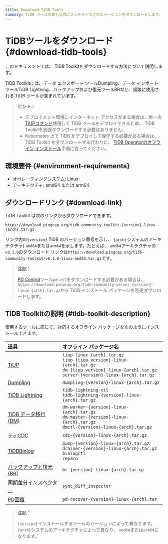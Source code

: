 ```yaml
---
title: Download TiDB Tools
summary: TiDB ツールの最も公式にメンテナンスされたバージョンをダウンロードします。
---
```


# TiDBツールをダウンロード {#download-tidb-tools}

このドキュメントでは、 TiDB Toolkitをダウンロードする方法について説明します。

TiDB Toolkitには、データ エクスポート ツールDumpling、データ インポート ツールTiDB Lightning、バックアップおよび復元ツールBRなど、頻繁に使用される TiDB ツールが含まれています。

> **ヒント：**
>
> -   デプロイメント環境にインターネット アクセスがある場合は、単一の[TiUPコマンド](/tiup/tiup-component-management.md)使用して TiDB ツールをデプロイできるため、 TiDB Toolkitを別途ダウンロードする必要はありません。
> -   Kubernetes 上で TiDB をデプロイして保守する必要がある場合は、 TiDB Toolkit をダウンロードする代わりに、 [TiDB Operatorのオフライン インストール](https://docs.pingcap.com/tidb-in-kubernetes/stable/deploy-tidb-operator#offline-installation)手順に従ってください。

## 環境要件 {#environment-requirements}

-   オペレーティングシステム: Linux
-   アーキテクチャ: amd64 または arm64

## ダウンロードリンク {#download-link}

TiDB Toolkit は次のリンクからダウンロードできます。

    https://download.pingcap.org/tidb-community-toolkit-{version}-linux-{arch}.tar.gz

リンク内の`{version}` TiDB のバージョン番号を示し、 `{arch}`システムのアーキテクチャ( `amd64`または`arm64`を示します。たとえば、 `amd64`アーキテクチャの`v8.1.0`のダウンロード リンクは`https://download.pingcap.org/tidb-community-toolkit-v8.1.0-linux-amd64.tar.gz`です。

> **注記：**
>
> [PD Control](/pd-control.md)ツール`pd-ctl`をダウンロードする必要がある場合は、 `https://download.pingcap.org/tidb-community-server-{version}-linux-{arch}.tar.gz`から TiDB インストール パッケージを別途ダウンロードします。

## TiDB Toolkitの説明 {#tidb-toolkit-description}

使用するツールに応じて、対応するオフライン パッケージを次のようにインストールできます。

| 道具                                                                  | オフライン パッケージ名                                                                                                                                                        |
| :------------------------------------------------------------------ | :------------------------------------------------------------------------------------------------------------------------------------------------------------------ |
| [TiUP](/tiup/tiup-overview.md)                                      | `tiup-linux-{arch}.tar.gz` <br/>`tiup-{tiup-version}-linux-{arch}.tar.gz` <br/>`dm-{tiup-version}-linux-{arch}.tar.gz` <br/> `server-{version}-linux-{arch}.tar.gz` |
| [Dumpling](/dumpling-overview.md)                                   | `dumpling-{version}-linux-{arch}.tar.gz`                                                                                                                            |
| [TiDB Lightning](/tidb-lightning/tidb-lightning-overview.md)        | `tidb-lightning-ctl` <br/>`tidb-lightning-{version}-linux-{arch}.tar.gz`                                                                                            |
| [TiDB データ移行 (DM)](/dm/dm-overview.md)                               | `dm-worker-{version}-linux-{arch}.tar.gz` <br/>`dm-master-{version}-linux-{arch}.tar.gz` <br/>`dmctl-{version}-linux-{arch}.tar.gz`                                 |
| [ティCDC](/ticdc/ticdc-overview.md)                                   | `cdc-{version}-linux-{arch}.tar.gz`                                                                                                                                 |
| [TiDBBinlog](/tidb-binlog/tidb-binlog-overview.md)                  | `pump-{version}-linux-{arch}.tar.gz` <br/>`drainer-{version}-linux-{arch}.tar.gz` <br/>`binlogctl` <br/>`reparo`                                                    |
| [バックアップと復元 (BR)](/br/backup-and-restore-overview.md)                | `br-{version}-linux-{arch}.tar.gz`                                                                                                                                  |
| [同期差分インスペクター](/sync-diff-inspector/sync-diff-inspector-overview.md) | `sync_diff_inspector`                                                                                                                                               |
| [PD回復](/pd-recover.md)                                              | `pd-recover-{version}-linux-{arch}.tar`                                                                                                                             |

> **注記：**
>
> `{version}`インストールするツールのバージョンによって異なります。 `{arch}`システムのアーキテクチャによって異なり、 `amd64`または`arm64`になります。
